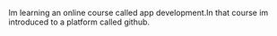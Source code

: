 Im learning an online course called app development.In that course im introduced to a platform called github.
